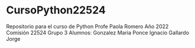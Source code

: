 # CursoPython22524
Repositorio para el curso de Python
Profe Paola Romero
Año 2022
Comisión 22524
Grupo 3
Alumnos:
Gonzalez Maria
Ponce Ignacio
Gallardo Jorge 
